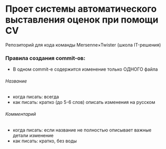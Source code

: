 # Проет системы автоматического выставления оценок при помощи CV

Репозиторий для кода команды Mersenne×Twister (школа IT-решения)  

### Правила создания commit-ов:

- В одном commit-е содержится изменение только ОДНОГО файла
###### Название
- когда писать: всегда
- как писать: кратко (до 5-6 слов) описать изменения на русском
###### Комментарий
- когда писать: если название не полностью описывает важные детали изменение
- как писать: кратко, без воды